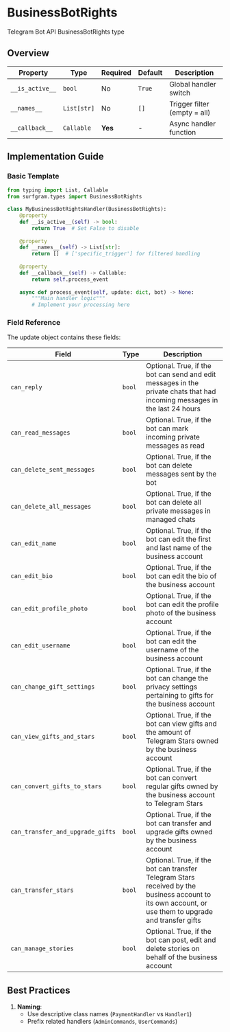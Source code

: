 # BusinessBotRights

Telegram Bot API BusinessBotRights type

## Overview

| Property        | Type               | Required | Default | Description                              |
|-----------------|--------------------|----------|---------|------------------------------------------|
| `__is_active__` | `bool`             | No       | `True`  | Global handler switch                   |
| `__names__`     | `List[str]`        | No       | `[]`    | Trigger filter (empty = all)            |
| `__callback__`  | `Callable`         | **Yes**  | -       | Async handler function                  |

## Implementation Guide

### Basic Template

```python
from typing import List, Callable
from surfgram.types import BusinessBotRights

class MyBusinessBotRightsHandler(BusinessBotRights):    
    @property
    def __is_active__(self) -> bool:
        return True  # Set False to disable
        
    @property
    def __names__(self) -> List[str]:
        return []  # ['specific_trigger'] for filtered handling
        
    @property
    def __callback__(self) -> Callable:
        return self.process_event
        
    async def process_event(self, update: dict, bot) -> None:
        """Main handler logic"""
        # Implement your processing here
```

### Field Reference

The update object contains these fields:

| Field          | Type              | Description                     |
|----------------|-------------------|---------------------------------|
| `can_reply` | `bool` | Optional. True, if the bot can send and edit messages in the private chats that had incoming messages in the last 24 hours |
| `can_read_messages` | `bool` | Optional. True, if the bot can mark incoming private messages as read |
| `can_delete_sent_messages` | `bool` | Optional. True, if the bot can delete messages sent by the bot |
| `can_delete_all_messages` | `bool` | Optional. True, if the bot can delete all private messages in managed chats |
| `can_edit_name` | `bool` | Optional. True, if the bot can edit the first and last name of the business account |
| `can_edit_bio` | `bool` | Optional. True, if the bot can edit the bio of the business account |
| `can_edit_profile_photo` | `bool` | Optional. True, if the bot can edit the profile photo of the business account |
| `can_edit_username` | `bool` | Optional. True, if the bot can edit the username of the business account |
| `can_change_gift_settings` | `bool` | Optional. True, if the bot can change the privacy settings pertaining to gifts for the business account |
| `can_view_gifts_and_stars` | `bool` | Optional. True, if the bot can view gifts and the amount of Telegram Stars owned by the business account |
| `can_convert_gifts_to_stars` | `bool` | Optional. True, if the bot can convert regular gifts owned by the business account to Telegram Stars |
| `can_transfer_and_upgrade_gifts` | `bool` | Optional. True, if the bot can transfer and upgrade gifts owned by the business account |
| `can_transfer_stars` | `bool` | Optional. True, if the bot can transfer Telegram Stars received by the business account to its own account, or use them to upgrade and transfer gifts |
| `can_manage_stories` | `bool` | Optional. True, if the bot can post, edit and delete stories on behalf of the business account |

## Best Practices

1. **Naming**: 
   - Use descriptive class names (`PaymentHandler` vs `Handler1`)
   - Prefix related handlers (`AdminCommands`, `UserCommands`)
